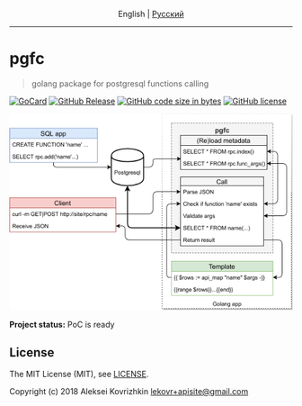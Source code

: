 <p align="center">
  <span>English</span> |
  <a href="docs/ru/README.md#pgfc">Pусский</a>
</p>

---

# pgfc
> golang package for postgresql functions calling

[![GoCard][gc1]][gc2]
 [![GitHub Release][gr1]][gr2]
 [![GitHub code size in bytes][sz]]()
 [![GitHub license][gl1]][gl2]

[gc1]: https://goreportcard.com/badge/apisite/pgfc
[gc2]: https://goreportcard.com/report/github.com/apisite/pgfc
[gr1]: https://img.shields.io/github/release/apisite/pgfc/all.svg
[gr2]: https://github.com/apisite/pgfc/releases
[sz]: https://img.shields.io/github/languages/code-size/apisite/pgfc.svg
[gl1]: https://img.shields.io/github/license/apisite/pgfc.svg
[gl2]: LICENSE

<p align="center">
<a target="_blank" rel="noopener noreferrer" href="../src/arch.png"><img src="docs/src/arch.png" title="Архитектура проекта" style="max-width:100%;"></a>
</p>

**Project status:** PoC is ready

## License

The MIT License (MIT), see [LICENSE](LICENSE).

Copyright (c) 2018 Aleksei Kovrizhkin <lekovr+apisite@gmail.com>
